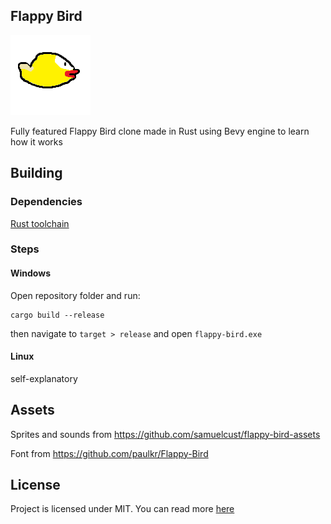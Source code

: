 ## Flappy Bird
![Project Icon](assets/icon.png)

Fully featured Flappy Bird clone made in Rust using Bevy engine to learn how it works

## Building
### Dependencies
[Rust toolchain](https://rustup.rs/)
### Steps
#### Windows
Open repository folder and run:
```
cargo build --release
```
then navigate to `target > release` and open `flappy-bird.exe`

#### Linux
self-explanatory

## Assets
Sprites and sounds from https://github.com/samuelcust/flappy-bird-assets

Font from https://github.com/paulkr/Flappy-Bird

## License
Project is licensed under MIT. You can read more [here](LICENSE)
